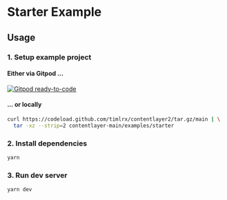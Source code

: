 # Starter Example

## Usage

### 1. Setup example project

#### Either via Gitpod ...

[![Gitpod ready-to-code](https://img.shields.io/badge/Gitpod-ready--to--code-908a85?logo=gitpod)](http://gitpod.io/#GH_OWNER=contentlayerdev,GH_REPO=contentlayer,GH_SUBDIR=examples\starter,GH_COMMAND=yarn/https://github.com/schickling-test/gitpod-open)

#### ... or locally

```sh
curl https://codeload.github.com/timlrx/contentlayer2/tar.gz/main | \
  tar -xz --strip=2 contentlayer-main/examples/starter
```

### 2. Install dependencies

```sh
yarn
```

### 3. Run dev server

```sh
yarn dev
```
